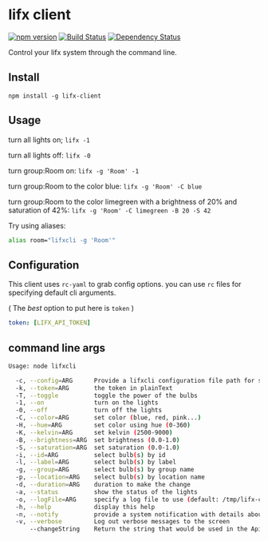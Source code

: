 lifx client
===========

[![npm version](https://badge.fury.io/js/lifx-client.svg)](https://badge.fury.io/js/lifx-client)
[![Build Status](https://travis-ci.org/MrRacoon/lifx-client.svg?branch=master)](https://travis-ci.org/MrRacoon/lifx-client)
[![Dependency Status](https://david-dm.org/MrRacoon/lifx-client.svg)](https://david-dm.org/MrRacoon/lifx-client)

Control your lifx system through the command line.

Install
-------

`npm install -g lifx-client`

Usage
-----

turn all lights on;
`lifx -1`

turn all lights off:
`lifx -0`

turn group:Room on:
`lifx -g 'Room' -1`

turn group:Room to the color blue:
`lifx -g 'Room' -C blue`

turn group:Room to the color limegreen with a brightness of 20% and saturation of 42%:
`lifx -g 'Room' -C limegreen -B 20 -S 42`

Try using aliases:

```bash
alias room="lifxcli -g 'Room'"
```

Configuration
-------------

This client uses `rc-yaml` to grab config options. you can use `rc` files for specifying default cli arguments.

( The *best* option to put here is `token` )

```yml
token: [LIFX_API_TOKEN]
```

command line args
-----------------

```bash
Usage: node lifxcli

  -c, --config=ARG      Provide a lifxcli configuration file path for setting default settings
  -k, --token=ARG       the token in plainText
  -T, --toggle          toggle the power of the bulbs
  -1, --on              turn on the lights
  -0, --off             turn off the lights
  -C, --color=ARG       set color (blue, red, pink...)
  -H, --hue=ARG         set color using hue (0-360)
  -K, --kelvin=ARG      set kelvin (2500-9000)
  -B, --brightness=ARG  set brightness (0.0-1.0)
  -S, --saturation=ARG  set saturation (0.0-1.0)
  -i, --id=ARG          select bulb(s) by id
  -l, --label=ARG       select bulb(s) by label
  -g, --group=ARG       select bulb(s) by group name
  -p, --location=ARG    select bulb(s) by location name
  -d, --duration=ARG    duration to make the change
  -a, --status          show the status of the lights
  -o, --logFile=ARG     specify a log file to use (default: /tmp/lifx-cli.log)
  -h, --help            display this help
  -n, --notify          provide a system notification with details about the changes
  -v, --verbose         Log out verbose messages to the screen
      --changeString    Return the string that would be used in the Api to modify bulb state
```
